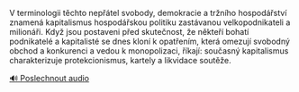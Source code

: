 
V terminologii těchto nepřátel svobody, demokracie a tržního hospodářství znamená kapitalismus hospodářskou politiku zastávanou velkopodnikateli a milionáři. Když jsou postaveni před skutečnost, že někteří bohatí podnikatelé a kapitalisté se dnes kloní k opatřením, která omezují svobodný obchod a konkurenci a vedou k monopolizaci, říkají: současný kapitalismus charakterizuje protekcionismus, kartely a likvidace soutěže.

[🔊 Poslechnout audio](/data/7-paragraphs/audio/chapter_55/para_008-V-terminologii-tchto-neptel-svobody-demokracie.mp3)
